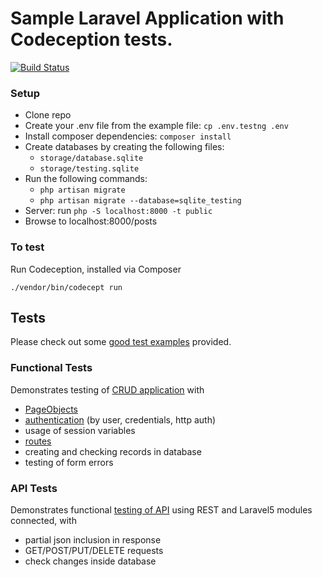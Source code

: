 # Sample Laravel Application with Codeception tests.

[![Build Status](https://travis-ci.org/janhenkgerritsen/codeception-laravel5-sample.svg?branch=master)](https://travis-ci.org/janhenkgerritsen/codeception-laravel5-sample)

### Setup

- Clone repo
- Create your .env file from the example file: `cp .env.testng .env`
- Install composer dependencies: `composer install`
- Create databases by creating the following files:
    - `storage/database.sqlite`
    - `storage/testing.sqlite`
- Run the following commands:
    - `php artisan migrate`
    - `php artisan migrate --database=sqlite_testing`
- Server: run `php -S localhost:8000 -t public`
- Browse to localhost:8000/posts

### To test

Run Codeception, installed via Composer

```
./vendor/bin/codecept run
```

## Tests

Please check out some [good test examples](https://github.com/janhenkgerritsen/codeception-laravel5-sample/tree/master/tests) provided.

### Functional Tests

Demonstrates testing of [CRUD application](https://github.com/janhenkgerritsen/codeception-laravel5-sample/blob/master/tests/functional/PostCrudCest.php) with

* [PageObjects](https://github.com/janhenkgerritsen/codeception-laravel5-sample/blob/master/tests%2Ffunctional%2F_pages%2FPostsPage.php)
* [authentication](https://github.com/janhenkgerritsen/codeception-laravel5-sample/blob/master/tests%2Ffunctional%2FAuthCest.php) (by user, credentials, http auth)
* usage of session variables
* [routes](https://github.com/janhenkgerritsen/codeception-laravel5-sample/blob/master/tests%2Ffunctional%2FRoutesCest.php)
* creating and checking records in database
* testing of form errors

### API Tests

Demonstrates functional [testing of API](https://github.com/janhenkgerritsen/codeception-laravel5-sample/blob/master/tests%2Fapi%2FPostsResourceCest.php) using REST and Laravel5 modules connected, with

* partial json inclusion in response
* GET/POST/PUT/DELETE requests
* check changes inside database